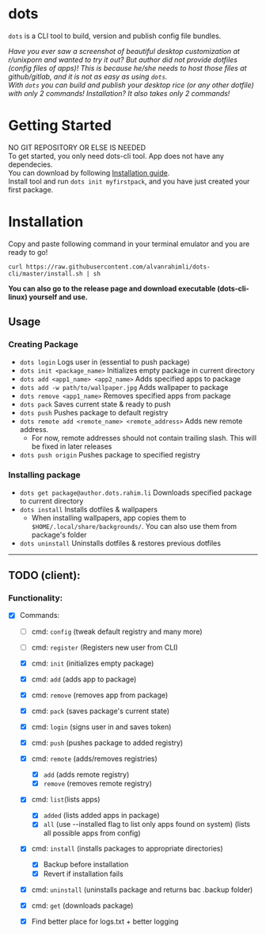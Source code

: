 # dots

`dots` is a CLI tool to build, version and publish config file bundles.  

_Have you ever saw a screenshot of beautiful desktop customization at r/unixporn and wanted to try it out? But author did not provide dotfiles (config files of apps)! This is because he/she needs to host those files at github/gitlab, and it is not as easy as using `dots`.  
With `dots` you can build and publish your desktop rice (or any other dotfile) with only 2 commands! Installation? It also takes only 2 commands!_

# Getting Started
NO GIT REPOSITORY OR ELSE IS NEEDED  
To get started, you only need dots-cli tool. 
App does not have any dependecies.  
You can download by following [Installation guide](#installation).  
Install tool and run `dots init myfirstpack`, and you have just created your first package.

# Installation
Copy and paste following command in your terminal emulator and you are ready to go!
```
curl https://raw.githubusercontent.com/alvanrahimli/dots-cli/master/install.sh | sh
```
__You can also go to the release page and download executable (dots-cli-linux) yourself and use.__

## Usage
### Creating Package
- `dots login`                          Logs user in (essential to push package)
- `dots init <package_name>`            Initializes empty package in current directory
- `dots add <app1_name> <app2_name>`    Adds specified apps to package
- `dots add -w path/to/wallpaper.jpg`   Adds wallpaper to package
- `dots remove <app1_name>`             Removes specified apps from package
- `dots pack`                           Saves current state & ready to push
- `dots push`                           Pushes package to default registry
- `dots remote add <remote_name> <remote_address>`   Adds new remote address. 
  - For now, remote addresses should not contain trailing slash. This will be fixed in later releases
- `dots push origin`                  Pushes package to specified registry

### Installing package
- `dots get package@author.dots.rahim.li` Downloads specified package to current directory
- `dots install`                          Installs dotfiles & wallpapers
  - When installing wallpapers, app copies them to `$HOME/.local/share/backgrounds/`. You can also use them from package's folder
- `dots uninstall`                        Uninstalls dotfiles & restores previous dotfiles

___
## TODO (client):
### Functionality:
- [x] Commands:
    - [ ] cmd: `config` (tweak default registry and many more)
    - [ ] cmd: `register` (Registers new user from CLI)
    - [x] cmd: `init` (initializes empty package)
    - [x] cmd: `add` (adds app to package)
    - [x] cmd: `remove` (removes app from package)
    - [x] cmd: `pack` (saves package's current state)
    - [x] cmd: `login` (signs user in and saves token)
    - [x] cmd: `push` (pushes package to added registry)
    - [x] cmd: `remote` (adds/removes registries)
      - [x] `add` (adds remote registry)
      - [x] `remove` (removes remote registry)
    - [x] cmd: `list`(lists apps)
      - [x] `added` (lists added apps in package)
      - [x] `all` (use --installed flag to list only apps found on system) (lists all possible apps from config)
    - [x] cmd: `install` (installs packages to appropriate directories)
        - [x] Backup before installation
        - [x] Revert if installation fails
    - [x] cmd: `uninstall` (uninstalls package and returns bac .backup folder)
    - [x] cmd: `get` (downloads package)
    - [x] Find better place for logs.txt + better logging

